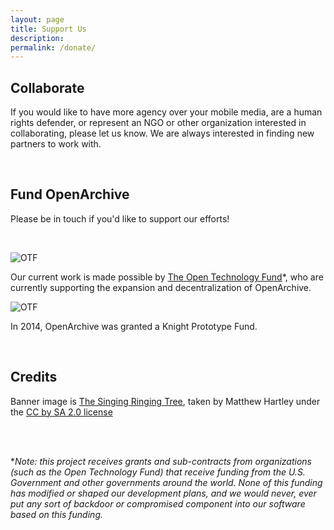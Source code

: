 ```yaml
---
layout: page
title: Support Us
description: 
permalink: /donate/
---
```


<h2 class="textTeal">Collaborate</h2>
<p>If you would like to have more agency over your mobile media, are a human rights defender, or represent an NGO or other organization interested in collaborating, please let us know. We are always interested in finding new partners to work with.</p>

<br>

<h2 class="textTeal">Fund OpenArchive</h2>
<p>Please be in touch if you'd like to support our efforts!</p>
<br>
<p><img src="{{ '/images/otrlogo300.png' | prepend: site.baseurl }}" alt="OTF" /> <p>
<p>Our current work is made possible by <a href="http://otf.rfa.org/">The Open Technology Fund</a>*, who are currently supporting the expansion and decentralization of OpenArchive.
<br>
<p><img src="{{ '/images/knight-logo-300.jpg' | prepend: site.baseurl }}" alt="OTF" /> </p>
<p>In 2014, OpenArchive was granted a Knight Prototype Fund.</p>
<br>

<h2 class="textTeal">Credits</h2>
<p>Banner image is <a href="https://www.flickr.com/photos/matthewhartley369/13391628763/">The Singing Ringing Tree</a>, taken by Matthew Hartley under the <a href="https://creativecommons.org/licenses/by-sa/2.0/#">CC by SA 2.0 license</a></p>
	
<br>
<br>
<p>*<i>Note: this project receives grants and sub-contracts from organizations (such as the Open Technology Fund) that receive funding from the U.S. Government and other governments around the world. None of this funding has modified or shaped our development plans, and we would never, ever put any sort of backdoor or compromised component into our software based on this funding.</i></p>
